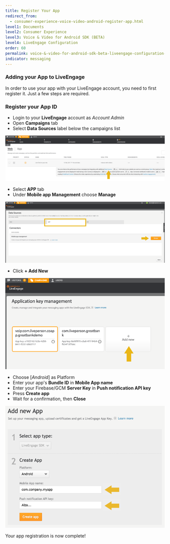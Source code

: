 ```yaml
---
title: Register Your App
redirect_from:
  - consumer-experience-voice-video-android-register-app.html
level1: Documents
level2: Consumer Experience
level3: Voice & Video for Android SDK (BETA)
level4: LiveEngage Configuration
order: 60
permalink: voice-&-video-for-android-sdk-beta-liveengage-configuration-register-your-app.html
indicator: messaging
---
```


### Adding your App to LiveEngage

In order to use your app with your LiveEngage account, you need to first register it. Just a few steps are required.

### Register your App ID

  * Login to your **LiveEngage** account as _Account Admin_
  * Open **Campaigns** tab
  * Select **Data Sources** label below the campaigns list

![Data Sources](img/le_campaigns_datasources.png)

  * Select **APP** tab
  * Under **Mobile app Management** choose **Manage**

![Data Sources Apps](img/le_campaigns_datasources_apps.png)

  * Click **+ Add New**

![Data Sources App2](img/le_campaigns_datasources_apps_02.png)

  * Choose [*Android*] as Platform
  * Enter your app's **Bundle ID** in **Mobile App name**
  * Enter your Firebase/GCM **Server Key** in **Push notification API key**
  * Press __Create app__
  * Wait for a confirmation, then __Close__

![Data Sources Android](img/le_campaigns_datasources_apps_03_android.png)

Your app registration is now complete!
